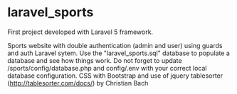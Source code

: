 # laravel_sports
First project developed with Laravel 5 framework.

Sports website with double authentication (admin and user) using guards and auth Laravel sytem.
Use the "laravel_sports.sql" database to populate a database and see how things work.
Do not forget to update /sports/config/database.php and config/.env with your correct local database configuration.
CSS with Bootstrap and use of jquery tablesorter (http://tablesorter.com/docs/) by Christian Bach
